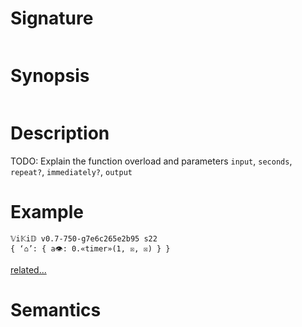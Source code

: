 # Signature
```vikid-signature
```

# Synopsis
```vikid-synopsis
```

# Description
TODO: Explain the function overload and parameters `input`, `seconds`, `repeat?`, `immediately?`, `output`

# Example
```vikid-script
𝕍i𝕂i𝔻 v0.7-750-g7e6c265e2b95 s22
{ ‘⌂’: { a👁: 0.«timer»(1, ☒, ☒) } }
```


[related...](http://reactivex.io/documentation/operators/timer.html)

# Semantics